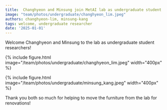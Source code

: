 ```yaml
---
title:  Changhyeon and Minsung join MetAI lab as undergraduate student researchers!~
image: "team/photos/undergraduate/changhyeon_lim.jpeg"
authors: changhyeon-lim, minsung-kang
tags: welcome, undergraduate researcher
date: '2025-01-01'
---
```


Welcome Changhyeon and Minsung to the lab as undergraduate student researchers!

{%
  include figure.html
  image="/team/photos/undergraduate/changhyeon_lim.jpeg"
  width="400px"
%}

{%
  include figure.html
  image="/team/photos/undergraduate/minsung_kang.jpeg"
  width="400px"
%}

Thank you both so much for helping to move the furniture from the lab for renovations!